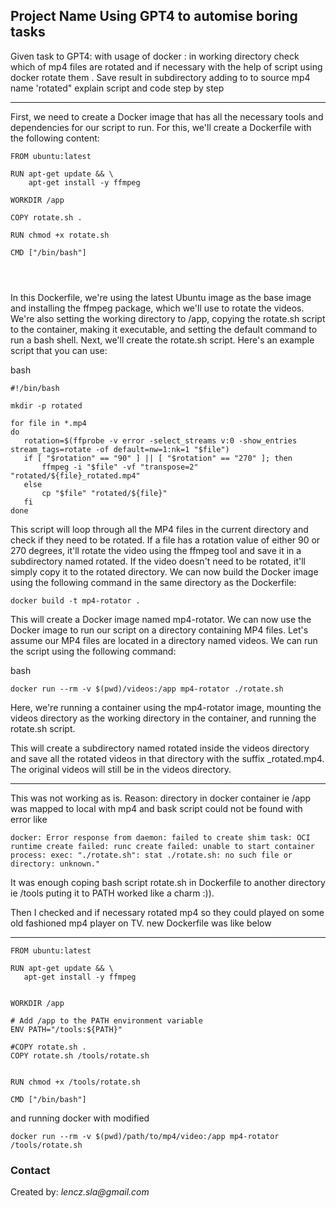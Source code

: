 ## Project Name Using GPT4 to automise boring tasks
Given task to GPT4: with usage of  docker : in working directory check which of mp4 files are rotated and  if necessary  with the help of script using docker rotate them . Save result in subdirectory adding to to source mp4 name 'rotated" explain script and code step by step

---




First, we need to create a Docker image that has all the necessary tools and dependencies for our script to run. For this, we'll create a Dockerfile with the following content:



```
FROM ubuntu:latest

RUN apt-get update && \
    apt-get install -y ffmpeg

WORKDIR /app

COPY rotate.sh .

RUN chmod +x rotate.sh

CMD ["/bin/bash"]


 
 ```


In this Dockerfile, we're using the latest Ubuntu image as the base image and installing the ffmpeg package, which we'll use to rotate the videos. We're also setting the working directory to /app, copying the rotate.sh script to the container, making it executable, and setting the default command to run a bash shell.
Next, we'll create the rotate.sh script. Here's an example script that you can use:




bash
 ```
#!/bin/bash

mkdir -p rotated

for file in *.mp4
do
    rotation=$(ffprobe -v error -select_streams v:0 -show_entries stream_tags=rotate -of default=nw=1:nk=1 "$file")
    if [ "$rotation" == "90" ] || [ "$rotation" == "270" ]; then
        ffmpeg -i "$file" -vf "transpose=2" "rotated/${file}_rotated.mp4"
    else
        cp "$file" "rotated/${file}"
    fi
done
 ```



This script will loop through all the MP4 files in the current directory and check if they need to be rotated. If a file has a rotation value of either 90 or 270 degrees, it'll rotate the video using the ffmpeg tool and save it in a subdirectory named rotated. If the video doesn't need to be rotated, it'll simply copy it to the rotated directory.
We can now build the Docker image using the following command in the same directory as the Dockerfile:




 ```
docker build -t mp4-rotator .
 ```
This will create a Docker image named mp4-rotator.
We can now use the Docker image to run our script on a directory containing MP4 files. Let's assume our MP4 files are located in a directory named videos. We can run the script using the following command:




bash
 ```
docker run --rm -v $(pwd)/videos:/app mp4-rotator ./rotate.sh
 ```



Here, we're running a container using the mp4-rotator image, mounting the videos directory as the working directory in the container, and running the rotate.sh script.

This will create a subdirectory named rotated inside the videos directory and save all the rotated videos in that directory with the suffix _rotated.mp4. The original videos will still be in the videos directory.


---

This was not working as is.
Reason: directory in docker container ie /app was mapped to local with mp4 and bask script could not be found with error like 



 ``` 
 docker: Error response from daemon: failed to create shim task: OCI runtime create failed: runc create failed: unable to start container process: exec: "./rotate.sh": stat ./rotate.sh: no such file or directory: unknown."
 ```


 It was enough coping bash script rotate.sh in Dockerfile  to another directory ie /tools
 puting it to PATH worked like a charm :)).
 
 

Then I checked and if necessary rotated mp4 so they could played on some old fashioned mp4 player on TV.
new Dockerfile was like below



---




 ```
 FROM ubuntu:latest

RUN apt-get update && \
    apt-get install -y ffmpeg


WORKDIR /app

# Add /app to the PATH environment variable
ENV PATH="/tools:${PATH}"

#COPY rotate.sh .
COPY rotate.sh /tools/rotate.sh


RUN chmod +x /tools/rotate.sh

CMD ["/bin/bash"]
 ```
 
 and running docker with modified 
 ```
docker run --rm -v $(pwd)/path/to/mp4/video:/app mp4-rotator /tools/rotate.sh
 ```
### Contact
Created by: _lencz.sla@gmail.com_

